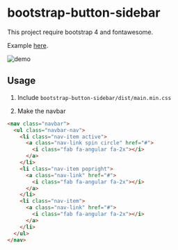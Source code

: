 # bootstrap-button-sidebar
This project require bootstrap 4 and fontawesome.

Example [here](https://xaberr.github.io/bootstrap-button-sidebar/).

![demo](https://user-images.githubusercontent.com/16030020/44220836-09f90280-a180-11e8-83f3-85dd9e03b920.gif)

## Usage

1. Include `bootstrap-button-sidebar/dist/main.min.css`

2. Make the navbar

```html
<nav class="navbar">
  <ul class="navbar-nav">
    <li class="nav-item active">
      <a class="nav-link spin circle" href="#">
        <i class="fab fa-angular fa-2x"></i>
      </a>
    </li>
    <li class="nav-item popright">
      <a class="nav-link" href="#">
        <i class="fab fa-angular fa-2x"></i>
      </a>
    </li>
    <li class="nav-item">
      <a class="nav-link" href="#">
        <i class="fab fa-angular fa-2x"></i>
      </a>
    </li>
  </ul>
</nav>
```
